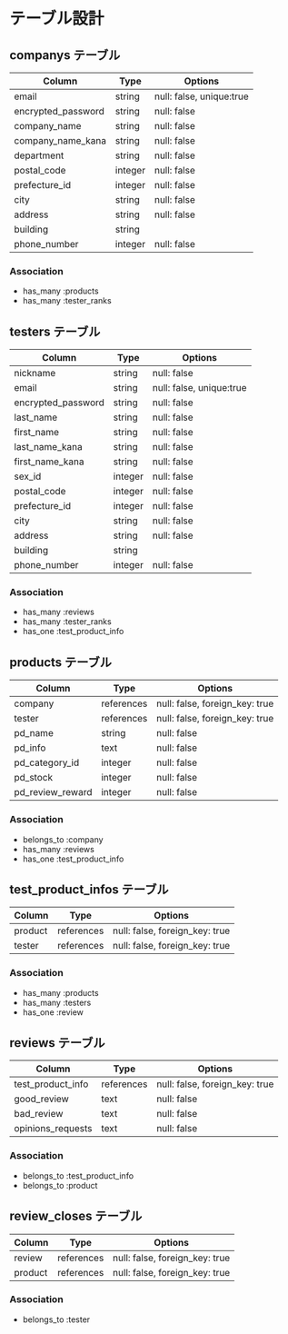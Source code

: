 # テーブル設計

## companys テーブル
| Column             | Type    | Options                  |
| ------------------ | ------  | ------------------------ |
| email              | string  | null: false, unique:true |
| encrypted_password | string  | null: false              |
| company_name       | string  | null: false              |
| company_name_kana  | string  | null: false              |
| department         | string  | null: false              |
| postal_code        | integer | null: false              |
| prefecture_id      | integer | null: false              |
| city               | string  | null: false              |
| address            | string  | null: false              |
| building           | string  |                          |
| phone_number       | integer | null: false              |
### Association
- has_many :products
- has_many :tester_ranks


## testers テーブル
| Column             | Type    | Options                  |
| ------------------ | ------  | ------------------------ |
| nickname           | string  | null: false              |
| email              | string  | null: false, unique:true |
| encrypted_password | string  | null: false              |
| last_name          | string  | null: false              |
| first_name         | string  | null: false              |
| last_name_kana     | string  | null: false              |
| first_name_kana    | string  | null: false              |
| sex_id             | integer | null: false              |
| postal_code        | integer | null: false              |
| prefecture_id      | integer | null: false              |
| city               | string  | null: false              |
| address            | string  | null: false              |
| building           | string  |                          |
| phone_number       | integer | null: false              |
### Association
- has_many :reviews
- has_many :tester_ranks
- has_one :test_product_info


## products テーブル
| Column           | Type       | Options                        |
| ---------------- | ---------- | ------------------------------ |
| company          | references | null: false, foreign_key: true |
| tester           | references | null: false, foreign_key: true |
| pd_name          | string     | null: false                    |
| pd_info          | text       | null: false                    |
| pd_category_id   | integer    | null: false                    |
| pd_stock         | integer    | null: false                    |
| pd_review_reward | integer    | null: false                    |
### Association
- belongs_to :company
- has_many :reviews
- has_one :test_product_info


## test_product_infos テーブル
| Column           | Type       | Options                        |
| ---------------- | ---------- | ------------------------------ |
| product          | references | null: false, foreign_key: true |
| tester           | references | null: false, foreign_key: true |
### Association
- has_many :products
- has_many :testers
- has_one :review


## reviews テーブル
| Column             | Type       | Options                        |
| ------------------ | ---------- | ------------------------------ |
| test_product_info  | references | null: false, foreign_key: true |
| good_review        | text       | null: false                    |
| bad_review         | text       | null: false                    |
| opinions_requests  | text       | null: false                    |
### Association
- belongs_to :test_product_info
- belongs_to :product


## review_closes テーブル
| Column            | Type       | Options                        |
| ----------------- | ---------- | ------------------------------ |
| review            | references | null: false, foreign_key: true |
| product           | references | null: false, foreign_key: true |
### Association
- belongs_to :tester
